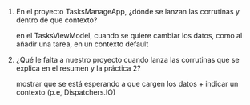 1. En el proyecto TasksManageApp, ¿dónde se lanzan las corrutinas y dentro de que contexto?

   en el TasksViewModel, cuando se quiere cambiar los datos, como al añadir una tarea, en un contexto default

3. ¿Qué le falta a nuestro proyecto cuando lanza las corrutinas que se explica en el resumen y la práctica 2?

   mostrar que se está esperando a que cargen los datos + indicar un contexto (p.e, Dispatchers.IO)
